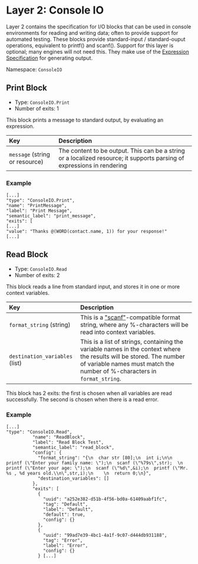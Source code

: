 # Layer 2: Console IO

Layer 2 contains the specification for I/O blocks that can be used in console environments for reading and writing data; often to provide support for automated testing. These blocks provide standard-input / standard-ouput operations, equivalent to printf\(\) and scanf\(\). Support for this layer is optional; many engines will not need this. They make use of the [Expression Specification](../expressions.md) for generating output.

Namespace: `ConsoleIO`

## Print Block

* Type: `ConsoleIO.Print`
* Number of exits: 1

This block prints a message to standard output, by evaluating an expression.

| Key | Description |
| :--- | :--- |
| `message` \(string or resource\) | The content to be output. This can be a string or a localized resource; it supports parsing of expressions in rendering |

### Example

```text
[...]
"type": "ConsoleIO.Print",
"name": "PrintMessage",
"label": "Print Message",
"semantic_label": "print_message",
"exits": [
[...]
"value": "Thanks @(WORD(contact.name, 1)) for your response!"
[...]
```

## Read Block

* Type: `ConsoleIO.Read`
* Number of exits: 2

This block reads a line from standard input, and stores it in one or more context variables.

| Key | Description |
| :--- | :--- |
| `format_string` \(string\) | This is a ["scanf"](http://www.cplusplus.com/reference/cstdio/scanf/)-compatible format string, where any %-characters will be read into context variables. |
| `destination_variables` \(list\) | This is a list of strings, containing the variable names in the context where the results will be stored. The number of variable names must match the number of %-characters in `format_string`. |

This block has 2 exits: the first is chosen when all variables are read successfully. The second is chosen when there is a read error.

### Example

```text
[...]
"type": "ConsoleIO.Read",
          "name": "ReadBlock",
          "label": "Read Block Test",
          "semantic_label": "read_block",
          "config": {
            "format_string": "{\n  char str [80];\n  int i;\n\n  printf (\"Enter your family name: \");\n  scanf (\"%79s\",str);  \n  printf (\"Enter your age: \");\n  scanf (\"%d\",&i);\n  printf (\"Mr. %s , %d years old.\\n\",str,i);\n    \n  return 0;\n}",
            "destination_variables": []
          },
          "exits": [
            {
              "uuid": "a252e382-d51b-4f56-bd0a-61409aabf1fc",
              "tag": "Default",
              "label": "Default",
              "default": true,
              "config": {}
            },
            {
              "uuid": "99ad7e39-4bc1-4a1f-9c07-d444db931188",
              "tag": "Error",
              "label": "Error",
              "config": {}
            } [...]
```

